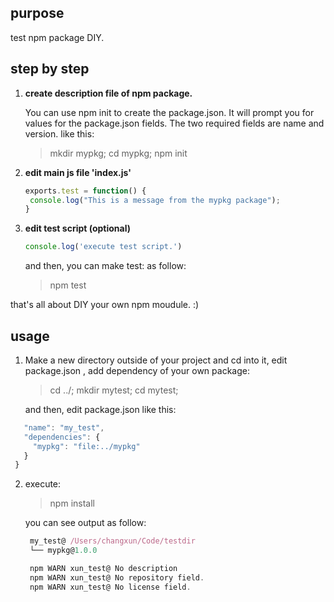 ## purpose
  test npm package DIY.
  
## step by step
1. **create description file of npm package.**

   You can use npm init to create the package.json. 
It will prompt you for values for the package.json fields. 
The two required fields are name and version. like this:
   > mkdir mypkg; cd mypkg; npm init
   
2. **edit main js file 'index.js'**
   ```js
   exports.test = function() {
    console.log("This is a message from the mypkg package");
   }
   ```

3. **edit test script (optional)**
   ```js
   console.log('execute test script.')
   ```
   
   and then, you can make test: as follow:
   > npm test

that's all about DIY your own npm moudule. :)

## usage
1. Make a new directory outside of your project and cd into it,
   edit package.json , add dependency of your own package:
   > cd ../; mkdir mytest; cd mytest;
   
   and then, edit package.json like this:
  ```js
     "name": "my_test",
     "dependencies": {
       "mypkg": "file:../mypkg"
     } 
   }
  ```
2. execute:
   > npm install
   
   you can see output as follow:
   ```js
    my_test@ /Users/changxun/Code/testdir
    └── mypkg@1.0.0 

    npm WARN xun_test@ No description
    npm WARN xun_test@ No repository field.
    npm WARN xun_test@ No license field.
    ```
      
